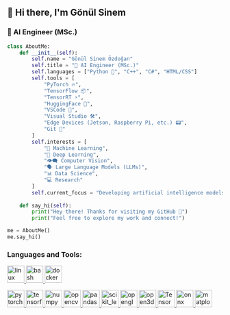 ## 👋 Hi there, I'm Gönül Sinem

### 🤖 AI Engineer (MSc.)

```python
class AboutMe:
    def __init__(self):
        self.name = "Gönül Sinem Özdoğan"
        self.title = "🤖 AI Engineer (MSc.)"
        self.languages = ["Python 🐍", "C++", "C#", "HTML/CSS"]
        self.tools = [
            "PyTorch 🔥",
            "TensorFlow 📦",
            "TensorRT ⚡",
            "HuggingFace 🤗",
            "VSCode 📝",
            "Visual Studio 🛠️",
            "Edge Devices (Jetson, Raspberry Pi, etc.) 📟",
            "Git 🌱"
        ]
        self.interests = [
            "🤖 Machine Learning",
            "🧠 Deep Learning",
            "👁️‍🗨️ Computer Vision",
            "🗣️ Large Language Models (LLMs)",
            "📊 Data Science",
            "💻 Research"
        ]
        self.current_focus = "Developing artificial intelligence models 🤖"
    
    def say_hi(self):
        print("Hey there! Thanks for visiting my GitHub 👋")
        print("Feel free to explore my work and connect!")

me = AboutMe()
me.say_hi()
```
<h3 align="left">Languages and Tools:</h3>

<p align="left">
  <a href="[https://www.linux.org/](https://www.linux.org/)" target="_blank" rel="noreferrer"> <img src="[https://raw.githubusercontent.com/devicons/devicon/master/icons/linux/linux-original.svg](https://raw.githubusercontent.com/devicons/devicon/master/icons/linux/linux-original.svg)" alt="linux" width="40" height="40"/> </a>
  <a href="[https://www.gnu.org/software/bash/](https://www.gnu.org/software/bash/)" target="_blank" rel="noreferrer"> <img src="[https://raw.githubusercontent.com/devicons/devicon/master/icons/bash/bash-original.svg](https://raw.githubusercontent.com/devicons/devicon/master/icons/bash/bash-original.svg)" alt="bash" width="40" height="40"/> </a>
  <a href="[https://www.docker.com/](https://www.docker.com/)" target="_blank" rel="noreferrer"> <img src="[https://raw.githubusercontent.com/devicons/devicon/master/icons/docker/docker-original-wordmark.svg](https://raw.githubusercontent.com/devicons/devicon/master/icons/docker/docker-original-wordmark.svg)" alt="docker" width="40" height="40"/> </a>
  
  <a href="[https://pytorch.org/](https://pytorch.org/)" target="_blank" rel="noreferrer"> <img src="[https://www.vectorlogo.zone/logos/pytorch/pytorch-icon.svg](https://www.vectorlogo.zone/logos/pytorch/pytorch-icon.svg)" alt="pytorch" width="40" height="40"/> </a>
  <a href="[https://www.tensorflow.org](https://www.tensorflow.org)" target="_blank" rel="noreferrer"> <img src="[https://www.vectorlogo.zone/logos/tensorflow/tensorflow-icon.svg](https://www.vectorlogo.zone/logos/tensorflow/tensorflow-icon.svg)" alt="tensorflow" width="40" height="40"/> </a>
  <a href="[https://numpy.org/](https://numpy.org/)" target="_blank" rel="noreferrer"> <img src="[https://raw.githubusercontent.com/devicons/devicon/master/icons/numpy/numpy-original.svg](https://raw.githubusercontent.com/devicons/devicon/master/icons/numpy/numpy-original.svg)" alt="numpy" width="40" height="40"/> </a>
  <a href="[https://opencv.org/](https://opencv.org/)" target="_blank" rel="noreferrer"> <img src="[https://www.vectorlogo.zone/logos/opencv/opencv-icon.svg](https://www.vectorlogo.zone/logos/opencv/opencv-icon.svg)" alt="opencv" width="40" height="40"/> </a>
  <a href="[https://pandas.pydata.org/](https://pandas.pydata.org/)" target="_blank" rel="noreferrer"> <img src="[https://raw.githubusercontent.com/devicons/devicon/2ae2a900d2f041da66e950e4d48052658d850630/icons/pandas/pandas-original.svg](https://raw.githubusercontent.com/devicons/devicon/2ae2a900d2f041da66e950e4d48052658d850630/icons/pandas/pandas-original.svg)" alt="pandas" width="40" height="40"/> </a>
  <a href="[https://scikit-learn.org/](https://scikit-learn.org/)" target="_blank" rel="noreferrer"> <img src="[https://upload.wikimedia.org/wikipedia/commons/0/05/Scikit_learn_logo_small.svg](https://upload.wikimedia.org/wikipedia/commons/0/05/Scikit_learn_logo_small.svg)" alt="scikit_learn" width="40" height="40"/> </a>
  <a href="[https://www.opengl.org/](https://www.opengl.org/)" target="_blank" rel="noreferrer"> <img src="[https://raw.githubusercontent.com/devicons/devicon/master/icons/opengl/opengl-original.svg](https://raw.githubusercontent.com/devicons/devicon/master/icons/opengl/opengl-original.svg)" alt="opengl" width="40" height="40"/> </a>
  <a href="[https://www.open3d.org/](https://www.open3d.org/)" target="_blank" rel="noreferrer"> <img src="[https://raw.githubusercontent.com/isl-org/Open3D/master/docs/_static/open3d_logo.svg](https://raw.githubusercontent.com/isl-org/Open3D/master/docs/_static/open3d_logo.svg)" alt="open3d" width="40" height="40"/> </a>
  <a href="[https://developer.nvidia.com/tensorrt](https://developer.nvidia.com/tensorrt)" target="_blank" rel="noreferrer"> <img src="[https://raw.githubusercontent.com/devicons/devicon/master/icons/nvidia/nvidia-original.svg](https://raw.githubusercontent.com/devicons/devicon/master/icons/nvidia/nvidia-original.svg)" alt="TensorRT (NVIDIA)" width="40" height="40"/> </a>
  <a href="[https://onnx.ai/](https://onnx.ai/)" target="_blank" rel="noreferrer"> <img src="[https://www.vectorlogo.zone/logos/onnx/onnx-icon.svg](https://www.vectorlogo.zone/logos/onnx/onnx-icon.svg)" alt="onnx" width="40" height="40"/> </a>
  <a href="[https://matplotlib.org/](https://matplotlib.org/)" target="_blank" rel="noreferrer"> <img src="[https://raw.githubusercontent.com/devicons/devicon/master/icons/matplotlib/matplotlib-original.svg](https://raw.githubusercontent.com/devicons/devicon/master/icons/matplotlib/matplotlib-original.svg)" alt="matplotlib" width="40" height="40"/> </a>
</p>
